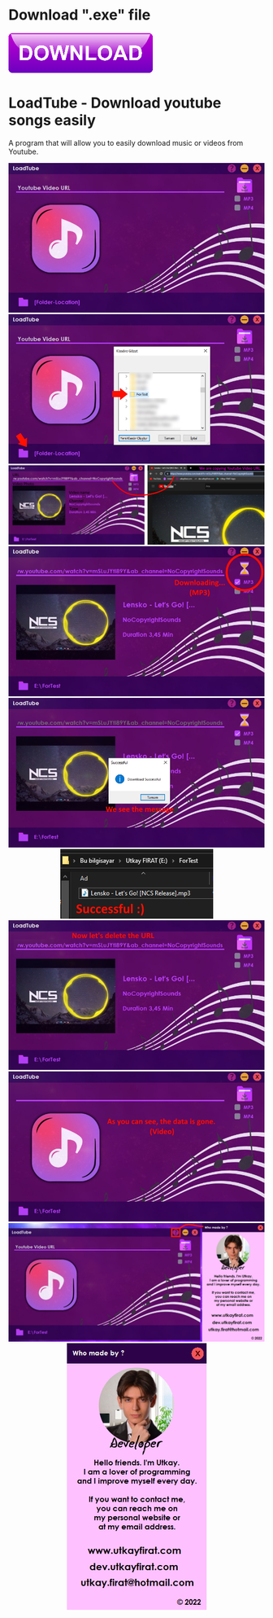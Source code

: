 # Download ".exe" file
 <a target="_BLANK" href="https://drive.google.com/file/d/1Low6BGQWdYipOMXv6ahQGAqFPkiVV3wj/view?usp=sharing"><img  src="https://raw.githubusercontent.com/utkayfirat/LoadTube/main/promotion_images/download_item.png"></a>
 
# LoadTube - Download youtube songs easily
  A program that will allow you to easily download music or videos from Youtube.
  <center>
  <img src="https://raw.githubusercontent.com/utkayfirat/LoadTube/main/promotion_images/image_1.jpg"><br>
  <img src="https://raw.githubusercontent.com/utkayfirat/LoadTube/main/promotion_images/image_2.jpg"><br>
  <img src="https://raw.githubusercontent.com/utkayfirat/LoadTube/main/promotion_images/image_3.png"><br>
  <img src="https://raw.githubusercontent.com/utkayfirat/LoadTube/main/promotion_images/image_4.jpg"><br>
  <img src="https://raw.githubusercontent.com/utkayfirat/LoadTube/main/promotion_images/image_5.jpg"><br>
  <img src="https://raw.githubusercontent.com/utkayfirat/LoadTube/main/promotion_images/image_6.jpg"><br>
  <img src="https://raw.githubusercontent.com/utkayfirat/LoadTube/main/promotion_images/image_7.jpg"><br>
  <img src="https://raw.githubusercontent.com/utkayfirat/LoadTube/main/promotion_images/image_8.jpg"><br>
  <img src="https://raw.githubusercontent.com/utkayfirat/LoadTube/main/promotion_images/image_9.jpg"><br>
  <img src="https://raw.githubusercontent.com/utkayfirat/LoadTube/main/promotion_images/image_10.jpg">
  </center>


